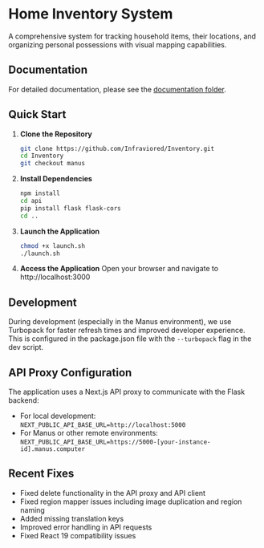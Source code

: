 # Home Inventory System

A comprehensive system for tracking household items, their locations, and organizing personal possessions with visual mapping capabilities.

## Documentation

For detailed documentation, please see the [documentation folder](./documentation/README.md).

## Quick Start

1. **Clone the Repository**
   ```bash
   git clone https://github.com/Infraviored/Inventory.git
   cd Inventory
   git checkout manus
   ```

2. **Install Dependencies**
   ```bash
   npm install
   cd api
   pip install flask flask-cors
   cd ..
   ```

3. **Launch the Application**
   ```bash
   chmod +x launch.sh
   ./launch.sh
   ```

4. **Access the Application**
   Open your browser and navigate to http://localhost:3000

## Development

During development (especially in the Manus environment), we use Turbopack for faster refresh times and improved developer experience. This is configured in the package.json file with the `--turbopack` flag in the dev script.

## API Proxy Configuration

The application uses a Next.js API proxy to communicate with the Flask backend:
- For local development: `NEXT_PUBLIC_API_BASE_URL=http://localhost:5000`
- For Manus or other remote environments: `NEXT_PUBLIC_API_BASE_URL=https://5000-[your-instance-id].manus.computer`

## Recent Fixes

- Fixed delete functionality in the API proxy and API client
- Fixed region mapper issues including image duplication and region naming
- Added missing translation keys
- Improved error handling in API requests
- Fixed React 19 compatibility issues
